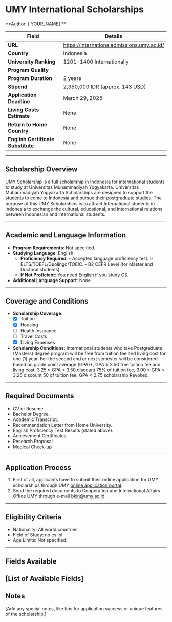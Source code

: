 
# UMY International Scholarships

**Author: [ YOUR_NAME] **

| **Field**                  | **Details**                                                             |
|----------------------------|-------------------------------------------------------------------------|
| **URL**                    | https://internationaladmissions.umy.ac.id/                                                            |
| **Country**                | Indonesia                                                                        |
| **University Ranking**     | 1201-1400 Internationally                                                                        |
| **Program Quality**        |                                                                         |
| **Program Duration**       | 2 years                                                                        |
| **Stipend**                | 2,350,000 IDR (approx. 143 USD)                                                                        |
| **Application Deadline**   | March 29, 2025                                                                        |
| **Living Costs Estimate**  | None                                                                        |
| **Return to Home Country**        | None                                                                     |
| **English Certificate Substitute**| None                                                                |

---

## Scholarship Overview

UMY Scholarship is a full scholarship in Indonesia for international students to study at Universitas Muhammadiyah Yogyakarta. Universitas Muhammadiyah Yogyakarta Scholarships are designed to support the students to come to Indonesia and pursue their postgraduate studies. The purpose of this UMY Scholarships is to attract International students in Indonesia to exchange the cultural, educational, and international relations between Indonesian and international students.

---

## Academic and Language Information

- **Program Requirements**: Not specified.
- **Studying Language**: English
  - **Proficiency Required**: - Accepted language proficiency test: I-ELTS/TOEFL/Duolingo/TOEIC.
                              - B2 CEFR Level (for Master and Doctoral students). 
  - **If Not Proficient**: You need English if you study CS.
- **Additional Language Support**: None

---

## Coverage and Conditions

- **Scholarship Coverage**:
  - [x] Tuition
  - [x] Housing
  - [ ] Health Insurance
  - [ ] Travel Costs
  - [x] Living Expenses
- **Scholarship Conditions**: International students who take Postgraduate (Masters) degree program will be free from tuition fee and living cost for one (1) year. For the second and or next semester will be considered based on grade point average (GPA)*, GPA ≥ 3.50 free tuition fee and living cost, 3.25 ≤ GPA < 3.50 discount 75% of tuition fee, 3.00 ≤ GPA < 3.25 discount 50 of tuition fee, GPA < 2.75 scholarship Revoked.


---

## Required Documents

- CV or Resume.
- Bachelor Degree.
- Academic Transcript.
- Recommendation Letter from Home University.
- English Proficiency Test Results (stated above).
- Achievement Certificates
- Research Proposal
- Medical Check-up

---

## Application Process

1. First of all, applicants have to submit their online application for UMY scholarships through UMY [online application portal](https://iro.umy.ac.id/full-time-study-application-form/).
2. Send the required documents to Cooperation and International Affairs Office UMY through e-mail bkln@umy.ac.id.
---

## Eligibility Criteria

- Nationality: All world countries.
- Field of Study: no cs lol
- Age Limits: Not specified.
---

## Fields Available


[List of Available Fields]
---

## Notes

[Add any special notes, like tips for application success or unique features of the scholarship.]

